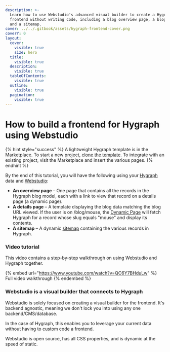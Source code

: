 ```yaml
---
description: >-
  Learn how to use Webstudio's advanced visual builder to create a Hygraph
  frontend without writing code, including a blog overview page, a blog page,
  and a sitemap.
cover: ../../.gitbook/assets/hygraph-frontend-cover.png
coverY: 0
layout:
  cover:
    visible: true
    size: hero
  title:
    visible: true
  description:
    visible: true
  tableOfContents:
    visible: true
  outline:
    visible: true
  pagination:
    visible: true
---
```


# How to build a frontend for Hygraph using Webstudio

{% hint style="success" %}
A lightweight Hygraph template is in the Marketplace. To start a new project, [clone the template](https://wstd.us/hygraph-template). To integrate with an existing project, visit the Marketplace and insert the various pages.
{% endhint %}

By the end of this tutorial, you will have the following using your [Hygraph](https://hygraph.com/) data and [Webstudio](https://webstudio.is/):

* **An overview page** – One page that contains all the records in the Hygraph blog model, each with a link to view that record on a details page (a dynamic page).
* **A details page** – A template displaying the blog data matching the blog URL viewed. If the user is on /blog/mouse, the [Dynamic Page](../foundations/cms.md#dynamic-pages) will fetch Hygraph for a record whose slug equals "mouse" and display its contents.
* **A sitemap** – A dynamic [sitemap](../core-components/xml-node.md) containing the various records in Hygraph.

### Video tutorial

This video contains a step-by-step walkthrough on using Webstudio and Hygraph together.

{% embed url="https://www.youtube.com/watch?v=QC6Y7BHduLw" %}
Full video walkthrough
{% endembed %}

### **Webstudio is a visual builder that connects to Hygraph**

Webstudio is solely focused on creating a visual builder for the frontend. It's backend agnostic, meaning we don't lock you into using any one backend/CMS/database.

In the case of Hygraph, this enables you to leverage your current data without having to custom code a frontend.

Webstudio is open source, has all CSS properties, and is dynamic at the speed of static.
